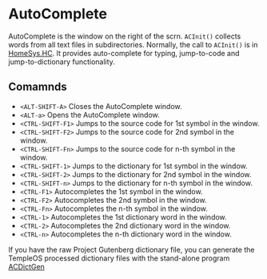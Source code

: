 # AutoComplete
AutoComplete is the window on the right of the scrn. `ACInit()` collects words from all text files in subdirectories. Normally, the call to `ACInit()` is in [HomeSys.HC](https://github.com/cia-foundation/TempleOS/blob/c26482bb6ad3f80106d28504ec5db3c6a360732c/HomeSys.HC). It provides auto-complete for typing, jump-to-code and jump-to-dictionary functionality.

## Comamnds
- `<ALT-SHIFT-A>`	Closes the AutoComplete window.
- `<ALT-a>`	    	Opens the AutoComplete window.
- `<CTRL-SHIFT-F1>`	Jumps to the source code for 1st symbol in the window.
- `<CTRL-SHIFT-F2>`	Jumps to the source code for 2nd symbol in the window.
- `<CTRL-SHIFT-Fn>`	Jumps to the source code for n-th symbol in the window.
- `<CTRL-SHIFT-1>`	Jumps to the dictionary for 1st symbol in the window.
- `<CTRL-SHIFT-2>`	Jumps to the dictionary for 2nd symbol in the window.
- `<CTRL-SHIFT-n>`	Jumps to the dictionary for n-th symbol in the window.
- `<CTRL-F1>`	Autocompletes the 1st symbol in the window.
- `<CTRL-F2>`	Autocompletes the 2nd symbol in the window.
- `<CTRL-Fn>`	Autocompletes the n-th symbol in the window.
- `<CTRL-1>`	Autocompletes the 1st dictionary word in the window.
- `<CTRL-2>`	Autocompletes the 2nd dictionary word in the window.
- `<CTRL-n>`	Autocompletes the n-th dictionary word in the window.

If you have the raw Project Gutenberg dictionary file, you can generate the TempleOS processed dictionary files with the stand-alone program [ACDictGen](https://github.com/cia-foundation/TempleOS/blob/c26482bb6ad3f80106d28504ec5db3c6a360732c/Adam/AutoComplete/ACDictGen.HC)